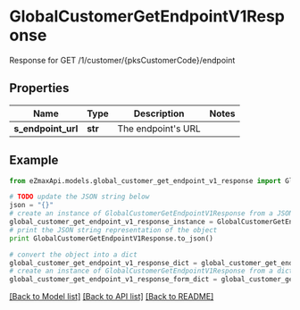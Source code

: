 # GlobalCustomerGetEndpointV1Response

Response for GET /1/customer/{pksCustomerCode}/endpoint

## Properties

Name | Type | Description | Notes
------------ | ------------- | ------------- | -------------
**s_endpoint_url** | **str** | The endpoint&#39;s URL | 

## Example

```python
from eZmaxApi.models.global_customer_get_endpoint_v1_response import GlobalCustomerGetEndpointV1Response

# TODO update the JSON string below
json = "{}"
# create an instance of GlobalCustomerGetEndpointV1Response from a JSON string
global_customer_get_endpoint_v1_response_instance = GlobalCustomerGetEndpointV1Response.from_json(json)
# print the JSON string representation of the object
print GlobalCustomerGetEndpointV1Response.to_json()

# convert the object into a dict
global_customer_get_endpoint_v1_response_dict = global_customer_get_endpoint_v1_response_instance.to_dict()
# create an instance of GlobalCustomerGetEndpointV1Response from a dict
global_customer_get_endpoint_v1_response_form_dict = global_customer_get_endpoint_v1_response.from_dict(global_customer_get_endpoint_v1_response_dict)
```
[[Back to Model list]](../README.md#documentation-for-models) [[Back to API list]](../README.md#documentation-for-api-endpoints) [[Back to README]](../README.md)


